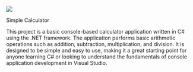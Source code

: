 ![](https://external-content.duckduckgo.com/iu/?u=https%3A%2F%2Fstatic.dribbble.com%2Fusers%2F374101%2Fscreenshots%2F5885738%2Fcalculator.gif&f=1&nofb=1&ipt=1a5ce8292468e14c52e45b7d026fa28f98e02a237699b134e78d535657d24ebf&ipo=images)

Simple Calculator

This project is a basic console-based calculator application written in C# using the .NET framework. The application performs basic arithmetic operations such as addition, subtraction, multiplication, and division. It is designed to be simple and easy to use, making it a great starting point for anyone learning C# or looking to understand the fundamentals of console application development in Visual Studio.
